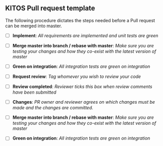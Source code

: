 ## KITOS Pull request template
The following procedure dictates the steps needed before a Pull request can be merged into master.

- [ ] **Implement**: 
      *All requirements are implemented and unit tests are green*
      
- [ ] **Merge master into branch / rebase with master**: 
      *Make sure you are testing your changes and how they co-exist with the latest version of master*
      
- [ ] **Green on integration**: 
      *All integration tests are green on integration*
      
- [ ] **Request review**: 
      *Tag whomever you wish to review your code*
      
- [ ] **Review completed**: 
      *Reviewer ticks this box when review comments have been submitted*
      
- [ ] **Changes**: 
      *PR owner and reviewer agrees on which changes must be made and the changes are committed.*
      
- [ ] **Merge master into branch / rebase with master**: 
      *Make sure you are testing your changes and how they co-exist with the latest version of master*
      
- [ ] **Green on integration**: 
      *All integration tests are green on integration*
